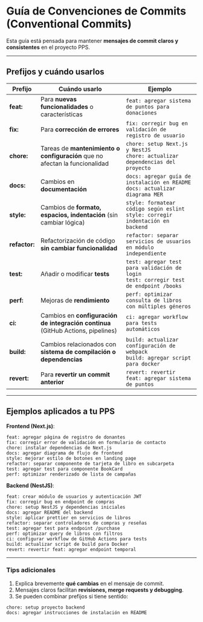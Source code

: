 # Guía de Convenciones de Commits (Conventional Commits)

Esta guía está pensada para mantener **mensajes de commit claros y consistentes** en el proyecto PPS.

---

## Prefijos y cuándo usarlos

| Prefijo | Cuándo usarlo | Ejemplo |
|---------|---------------|---------|
| **feat:** | Para **nuevas funcionalidades** o características | `feat: agregar sistema de puntos para donaciones` |
| **fix:** | Para **corrección de errores** | `fix: corregir bug en validación de registro de usuario` |
| **chore:** | Tareas de **mantenimiento o configuración** que no afectan la funcionalidad | `chore: setup Next.js y NestJS` <br> `chore: actualizar dependencias del proyecto` |
| **docs:** | Cambios en **documentación** | `docs: agregar guía de instalación en README` <br> `docs: actualizar diagrama MER` |
| **style:** | Cambios de **formato, espacios, indentación** (sin cambiar lógica) | `style: formatear código según eslint` <br> `style: corregir indentación en backend` |
| **refactor:** | Refactorización de código **sin cambiar funcionalidad** | `refactor: separar servicios de usuarios en módulo independiente` |
| **test:** | Añadir o modificar **tests** | `test: agregar test para validación de login` <br> `test: corregir test de endpoint /books` |
| **perf:** | Mejoras de **rendimiento** | `perf: optimizar consulta de libros con múltiples géneros` |
| **ci:** | Cambios en **configuración de integración continua** (GitHub Actions, pipelines) | `ci: agregar workflow para tests automáticos` |
| **build:** | Cambios relacionados con **sistema de compilación o dependencias** | `build: actualizar configuración de webpack` <br> `build: agregar script para docker` |
| **revert:** | Para **revertir un commit anterior** | `revert: revertir feat: agregar sistema de puntos` |

---

## Ejemplos aplicados a tu PPS

**Frontend (Next.js)**:
```text
feat: agregar página de registro de donantes
fix: corregir error de validación en formulario de contacto
chore: instalar dependencias de Next.js
docs: agregar diagrama de flujo de frontend
style: mejorar estilo de botones en landing page
refactor: separar componente de tarjeta de libro en subcarpeta
test: agregar test para componente BookCard
perf: optimizar renderizado de lista de campañas
```

**Backend (NestJS)**:
```text
feat: crear módulo de usuarios y autenticación JWT
fix: corregir bug en endpoint de compras
chore: setup NestJS y dependencias iniciales
docs: agregar README del backend
style: aplicar prettier en servicios de libros
refactor: separar controladores de compras y reseñas
test: agregar test para endpoint /purchase
perf: optimizar query de libros con filtros
ci: configurar workflow de GitHub Actions para tests
build: actualizar script de build para Docker
revert: revertir feat: agregar endpoint temporal
```

---

### Tips adicionales
1. Explica brevemente **qué cambias** en el mensaje de commit.
2. Mensajes claros facilitan **revisiones, merge requests y debugging**.
3. Se pueden combinar prefijos si tiene sentido:
```text
chore: setup proyecto backend
docs: agregar instrucciones de instalación en README
```

